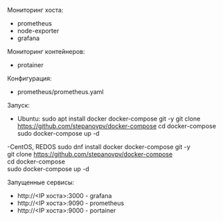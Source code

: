 Мониторинг хоста:
- prometheus
- node-exporter
- grafana

Мониторинг контейнеров:
- protainer

Конфигурация:
- prometheus/prometheus.yaml

Запуск:

- Ubuntu:
   sudo apt install docker docker-compose git -y
   git clone https://github.com/stepanovpv/docker-compose
   cd docker-compose
   sudo docker-compose up -d

-CentOS, REDOS
  sudo dnf install docker docker-compose git -y \
  git clone https://github.com/stepanovpv/docker-compose \
  cd docker-compose \
  sudo docker-compose up -d

Запущенные сервисы:
- http://<IP хоста>:3000 - grafana
- http://<IP хоста>:9090 - prometheus
- http://<IP хоста>:9000 - portainer
